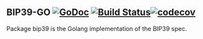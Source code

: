 ## BIP39-GO [![GoDoc](https://godoc.org/github.com/islishude/bip39?status.svg)](https://godoc.org/github.com/islishude/bip39) [![Build Status](https://travis-ci.org/islishude/bip39.svg?branch=master)](https://travis-ci.org/islishude/bip39)[![codecov](https://codecov.io/gh/islishude/bip39/branch/master/graph/badge.svg)](https://codecov.io/gh/islishude/bip39)

Package bip39 is the Golang implementation of the BIP39 spec.
